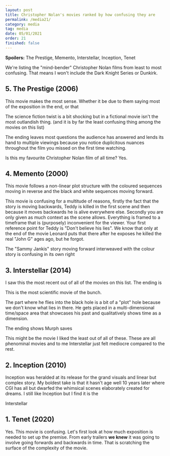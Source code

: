 ```yaml
---
layout: post
title: Christopher Nolan's movies ranked by how confusing they are
permalink: /media21/
category: media
tag: media
date: 05/01/2021
order: 21
finished: false
---
```


**Spoilers:** The Prestige, Memento, Interstellar, Inception, Tenet

We're listing the "mind-bender" Christopher Nolan films from least to most confusing. That means I won't include the Dark Knight Series or Dunkirk.

## 5. The Prestige (2006)

This movie makes the most sense. Whether it be due to them saying most of the exposition in the end, or that

The science fiction twist is a bit shocking but in a fictional movie isn't the most outlandish thing. (and it is by far the least confusing thing among the movies on this list)

The ending leaves most questions the audience has answered and lends its hand to multiple viewings because you notice duplicitous nuances throughout the film you missed on the first time watching.

Is this my favourite Christopher Nolan film of all time? Yes.

## 4.  Memento (2000)

This movie follows a non-linear plot structure with the coloured sequences moving in reverse and the black and white sequences moving forward.

This movie is confusing for a multitude of reasons, firstly the fact that the story is moving backwards, Teddy is killed in the first scene and then because it moves backwards he is alive everywhere else. Secondly you are only given as much context as the scene allows. Everything is framed to a timeframe that is (purposely) inconvenient for the viewer. Your first reference point for Teddy is "Don't believe his lies". We know that only at the end of the movie Leonard puts that there after he exposes he killed the real "John G" ages ago, but he forgot.

The "Sammy Jankis" story moving forward interweaved with the colour story is confusing in its own right

## 3. Interstellar (2014)

I saw this the most recent out of all of the movies on this list. The ending is

This is the most scientific movie of the bunch.

The part where he flies into the black hole is a bit of a "plot" hole because we don't know what lies in there. He gets placed in a multi-dimensional time/space area that showcases his past and qualitatively shows time as a dimension.

The ending shows Murph saves

This might be the movie I liked the least out of all of these. These are all phenominal movies and to me Interstellar just felt mediocre compared to the rest.


## 2. Inception (2010)

Inception was heralded at its release for the grand visuals and linear but complex story. My boldest take is that it hasn't age well 10 years later where CGI has all but dwarfed the whimsical scenes elaborately created for dreams. I still like Inception but I find it is the

Interstellar

## 1. Tenet (2020)

Yes. This movie is confusing. Let's first look at how much exposition is needed to set up the premise. From early trailers **we knew** it was going to involve going forwards and backwards in time. That is scratching the surface of the complexity of the movie.
